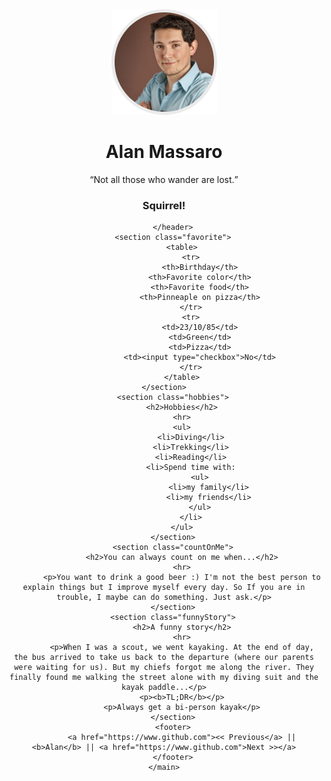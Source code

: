 <!DOCTYPE html>
<html lang="en">
<head>
    <meta charset="UTF-8">
    <meta name="viewport" content="width=device-width, initial-scale=1.0">
    <link rel="stylesheet" href="style.css">
    <title>Markdown WarmUp HTML</title>
</head>
<body>
    <main>
        <header>
                <img src="media/Avatar_small.png" alt="Avatar">
            <div class="infos">
                <H1>Alan Massaro</H1>
                <q>Not all those who wander are lost.</q>
                <h3>Squirrel!</h3>
            </div>
            
        </header>
        <section class="favorite">
            <table>
                <tr>
                    <th>Birthday</th>
                    <th>Favorite color</th>
                    <th>Favorite food</th>
                    <th>Pinneaple on pizza</th>
                </tr>
                <tr>
                    <td>23/10/85</td>
                    <td>Green</td>
                    <td>Pizza</td>
                    <td><input type="checkbox">No</td>
                </tr>
            </table>
        </section>    
        <section class="hobbies">
            <h2>Hobbies</h2>
            <hr>
            <ul>
                <li>Diving</li>
                <li>Trekking</li>
                <li>Reading</li>
                <li>Spend time with:
                    <ul>
                        <li>my family</li>
                        <li>my friends</li>
                    </ul>
                </li>
            </ul>
        </section>
        <section class="countOnMe">
            <h2>You can always count on me when...</h2>
            <hr>
            <p>You want to drink a good beer :) I'm not the best person to explain things but I improve myself every day. So If you are in trouble, I maybe can do something. Just ask.</p>
        </section>
        <section class="funnyStory">
            <h2>A funny story</h2>
            <hr>
            <p>When I was a scout, we went kayaking. At the end of day, the bus arrived to take us back to the departure (where our parents were waiting for us). But my chiefs forgot me along the river. They finally found me walking the street alone with my diving suit and the kayak paddle...</p>
            <p><b>TL;DR</b></p>
            <p>Always get a bi-person kayak</p>
        </section>
        <footer>
            <a href="https://www.github.com"><< Previous</a> || <b>Alan</b> || <a href="https://www.github.com">Next >></a>
        </footer>
    </main>
</body>
</html>
